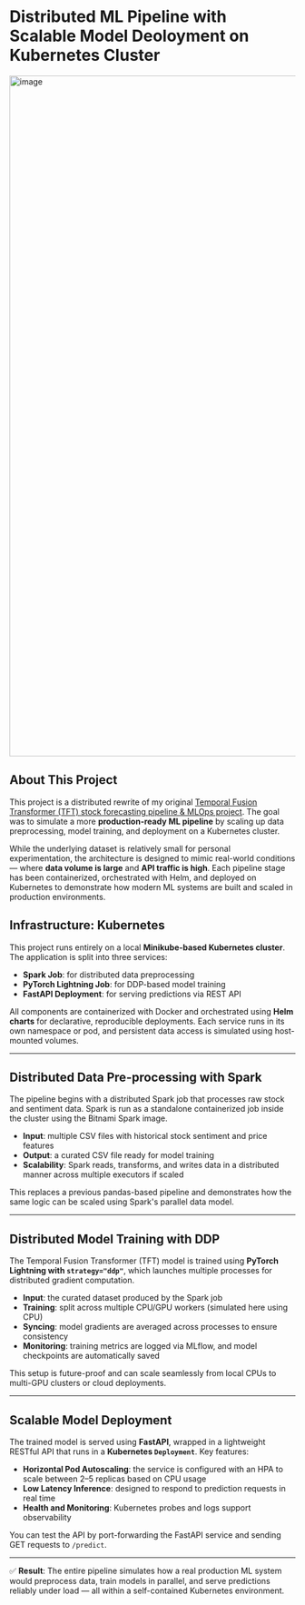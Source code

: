 # Distributed ML Pipeline with Scalable Model Deoloyment on Kubernetes Cluster
<img width="1199" alt="image" src="https://github.com/user-attachments/assets/4399fe7f-96f1-40b1-ba58-c3a6a4df9d78" /> <br>
## About This Project

This project is a distributed rewrite of my original [Temporal Fusion Transformer (TFT) stock forecasting pipeline & MLOps project](https://github.com/Hiroaki0422/tft_stock_preds_mlops/#readme). The goal was to simulate a more **production-ready ML pipeline** by scaling up data preprocessing, model training, and deployment on a Kubernetes cluster.

While the underlying dataset is relatively small for personal experimentation, the architecture is designed to mimic real-world conditions — where **data volume is large** and **API traffic is high**. Each pipeline stage has been containerized, orchestrated with Helm, and deployed on Kubernetes to demonstrate how modern ML systems are built and scaled in production environments.

## Infrastructure: Kubernetes

This project runs entirely on a local **Minikube-based Kubernetes cluster**. The application is split into three services:
- **Spark Job**: for distributed data preprocessing
- **PyTorch Lightning Job**: for DDP-based model training
- **FastAPI Deployment**: for serving predictions via REST API

All components are containerized with Docker and orchestrated using **Helm charts** for declarative, reproducible deployments. Each service runs in its own namespace or pod, and persistent data access is simulated using host-mounted volumes.

---

## Distributed Data Pre-processing with Spark

The pipeline begins with a distributed Spark job that processes raw stock and sentiment data. Spark is run as a standalone containerized job inside the cluster using the Bitnami Spark image.

- **Input**: multiple CSV files with historical stock sentiment and price features
- **Output**: a curated CSV file ready for model training
- **Scalability**: Spark reads, transforms, and writes data in a distributed manner across multiple executors if scaled

This replaces a previous pandas-based pipeline and demonstrates how the same logic can be scaled using Spark's parallel data model.

---

## Distributed Model Training with DDP

The Temporal Fusion Transformer (TFT) model is trained using **PyTorch Lightning with `strategy="ddp"`**, which launches multiple processes for distributed gradient computation.

- **Input**: the curated dataset produced by the Spark job
- **Training**: split across multiple CPU/GPU workers (simulated here using CPU)
- **Syncing**: model gradients are averaged across processes to ensure consistency
- **Monitoring**: training metrics are logged via MLflow, and model checkpoints are automatically saved

This setup is future-proof and can scale seamlessly from local CPUs to multi-GPU clusters or cloud deployments.

---

## Scalable Model Deployment

The trained model is served using **FastAPI**, wrapped in a lightweight RESTful API that runs in a **Kubernetes `Deployment`**. Key features:

- **Horizontal Pod Autoscaling**: the service is configured with an HPA to scale between 2–5 replicas based on CPU usage
- **Low Latency Inference**: designed to respond to prediction requests in real time
- **Health and Monitoring**: Kubernetes probes and logs support observability

You can test the API by port-forwarding the FastAPI service and sending GET requests to `/predict`.

---

✅ **Result**: The entire pipeline simulates how a real production ML system would preprocess data, train models in parallel, and serve predictions reliably under load — all within a self-contained Kubernetes environment.

